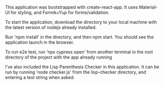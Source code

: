 This application was bootstrapped with create-react-app. It uses Material-UI for styling, and Formik+Yup for forms/validation.

To start the application, download the directory to your local machine with the latest version of nodejs already installed. 

Run 'npm install' in the directory, and then npm start. You should see the application launch in the browser.

To run e2e test, run 'npx cypress open' from another terminal in the root directory of the project with the app already running



I've also included the Lisp Parenthesis Checker in this application. It can be run by running 'node checker.js' from the lisp-checker directory, and entering a test string when asked.